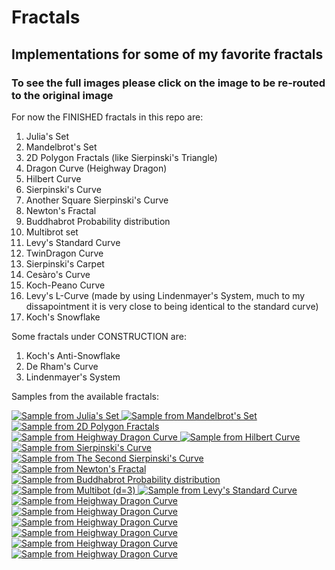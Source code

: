 # Fractals

## Implementations for some of my favorite fractals

### To see the full images please click on the image to be re-routed to the original image

For now the FINISHED fractals in this repo are:

1. Julia's Set
2. Mandelbrot's Set
3. 2D Polygon Fractals (like Sierpinski's Triangle)
4. Dragon Curve (Heighway Dragon)
5. Hilbert Curve
6. Sierpinski's Curve
7. Another Square Sierpinski's Curve
8. Newton's Fractal
9. Buddhabrot Probability distribution
10. Multibrot set
11. Levy's Standard Curve
12. TwinDragon Curve
13. Sierpinski's Carpet
14. Cesàro's Curve
15. Koch-Peano Curve
16. Levy's L-Curve (made by using Lindenmayer's System, much to my dissapointment it is very close to being identical to the standard curve)
17. Koch's Snowflake

Some fractals under CONSTRUCTION are:

1. Koch's Anti-Snowflake
2. De Rham's Curve
3. Lindenmayer's System

Samples from the available fractals:

<a href = "https://github.com/Ahmed-5/fractals/blob/main/images/julia.png">
    <img alt="Sample from Julia's Set" src="https://github.com/Ahmed-5/fractals/blob/main/sample_images/julia.jpeg">
</a>

<a href = "https://github.com/Ahmed-5/fractals/blob/main/images/mandelbrot.png">
    <img alt="Sample from Mandelbrot's Set" src="https://github.com/Ahmed-5/fractals/blob/main/sample_images/mandelbrot.jpeg">
</a>

<a href = "https://github.com/Ahmed-5/fractals/blob/main/images/sierpinski_triangle.png">
    <img alt="Sample from 2D Polygon Fractals" src="https://github.com/Ahmed-5/fractals/blob/main/sample_images/sierpinski_triangle.jpeg">
</a>

<a href = "https://github.com/Ahmed-5/fractals/blob/main/images/dragon_curve.png">
    <img alt="Sample from Heighway Dragon Curve" src="https://github.com/Ahmed-5/fractals/blob/main/sample_images/dragon_curve.jpeg">
</a>

<a href = "https://github.com/Ahmed-5/fractals/blob/main/images/hilbert_curve.png">
    <img alt="Sample from Hilbert Curve" src="https://github.com/Ahmed-5/fractals/blob/main/sample_images/hilbert_curve.jpeg">
</a>

<a href = "https://github.com/Ahmed-5/fractals/blob/main/images/sierpinski_curve.png">
    <img alt="Sample from Sierpinski's Curve" src="https://github.com/Ahmed-5/fractals/blob/main/sample_images/sierpinski_curve.jpeg">
</a>

<a href = "https://github.com/Ahmed-5/fractals/blob/main/images/another_sierpinski_curve.png">
    <img alt="Sample from The Second Sierpinski's Curve" src="https://github.com/Ahmed-5/fractals/blob/main/sample_images/another_sierpinski_curve.jpeg">
</a>

<a href = "https://github.com/Ahmed-5/fractals/blob/main/images/newton_fractal.png">
    <img alt="Sample from Newton's Fractal" src="https://github.com/Ahmed-5/fractals/blob/main/sample_images/newton_fractal.jpeg">
</a>

<a href = "https://github.com/Ahmed-5/fractals/blob/main/images/buddhabrot.png">
    <img alt="Sample from Buddhabrot Probability distribution" src="https://github.com/Ahmed-5/fractals/blob/main/sample_images/buddhabrot.jpeg">
</a>

<a href = "https://github.com/Ahmed-5/fractals/blob/main/images/tribrot.png">
    <img alt="Sample from Multibot (d=3)" src="https://github.com/Ahmed-5/fractals/blob/main/sample_images/tribrot.jpeg">
</a>

<a href = "https://github.com/Ahmed-5/fractals/blob/main/images/levy_standard_curve.png">
    <img alt="Sample from Levy's Standard Curve" src="https://github.com/Ahmed-5/fractals/blob/main/sample_images/levy_standard_curve.jpeg">
</a>

<a href = "https://github.com/Ahmed-5/fractals/blob/main/images/twindragon_curve.png">
    <img alt="Sample from Heighway Dragon Curve" src="https://github.com/Ahmed-5/fractals/blob/main/sample_images/twindragon_curve.jpeg">
</a>

<a href = "https://github.com/Ahmed-5/fractals/blob/main/images/sierpinski_carpet.png">
    <img alt="Sample from Heighway Dragon Curve" src="https://github.com/Ahmed-5/fractals/blob/main/sample_images/sierpinski_carpet.jpeg">
</a>

<a href = "https://github.com/Ahmed-5/fractals/blob/main/images/cesaro_curve.png">
    <img alt="Sample from Heighway Dragon Curve" src="https://github.com/Ahmed-5/fractals/blob/main/sample_images/cesaro_curve.jpeg">
</a>

<a href = "https://github.com/Ahmed-5/fractals/blob/main/images/koch_peano_curve.png">
    <img alt="Sample from Heighway Dragon Curve" src="https://github.com/Ahmed-5/fractals/blob/main/sample_images/koch_peano_curve.jpeg">
</a>

<a href = "https://github.com/Ahmed-5/fractals/blob/main/images/levy_L_curve.png">
    <img alt="Sample from Heighway Dragon Curve" src="https://github.com/Ahmed-5/fractals/blob/main/sample_images/levy_L_curve.jpeg">
</a>

<a href = "https://github.com/Ahmed-5/fractals/blob/main/images/koch_snowflake.png">
    <img alt="Sample from Heighway Dragon Curve" src="https://github.com/Ahmed-5/fractals/blob/main/sample_images/koch_snowflake.jpeg">
</a>